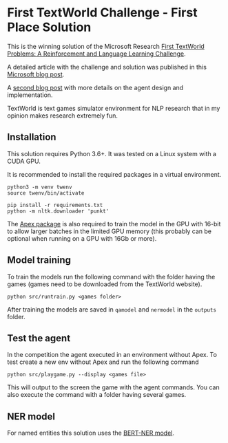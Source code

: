 # First TextWorld Challenge - First Place Solution

This is the winning solution of the Microsoft Research [First TextWorld Problems: A Reinforcement and Language Learning Challenge](https://www.microsoft.com/en-us/research/project/textworld/).

A detailed article with the challenge and solution was published in this
[Microsoft blog post](https://www.microsoft.com/en-us/research/blog/first-textworld-problems-the-competition-using-text-based-games-to-advance-capabilities-of-ai-agents/).

A [second blog post](https://medium.com/@pvl/first-textworld-challenge-first-place-solution-notes-d081bb9dee11) with more details on the agent design and implementation.

TextWorld is text games simulator environment for NLP research that in my opinion makes research extremely fun.

## Installation

This solution requires Python 3.6+. It was tested on a Linux system with a CUDA GPU.

It is recommended to install the required packages in a virtual environment.

```
python3 -m venv twenv
source twenv/bin/activate

pip install -r requirements.txt
python -m nltk.downloader 'punkt'
```

The [Apex package](https://github.com/NVIDIA/apex) is also required to train the model in the GPU with 16-bit to allow larger batches in the limited GPU memory (this probably can be optional when running on a
GPU with 16Gb or more).


## Model training

To train the models run the following command with the folder having the games (games need to be downloaded from the TextWorld website).

```
python src/runtrain.py <games folder>
```

After training the models are saved in `qamodel` and `nermodel` in the `outputs` folder.

## Test the agent

In the competition the agent executed in an environment without Apex. To test create a new env without Apex and run the following command

```
python src/playgame.py --display <games file>
```

This will output to the screen the game with the agent commands. You can also execute the command with a folder having several games.

## NER model

For named entities this solution uses the [BERT-NER model](https://github.com/kamalkraj/BERT-NER).
